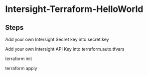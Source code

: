 # Intersight-Terraform-HelloWorld

## Steps
Add your own Intersight Secret key into secret.key

Add your own Intersight API Key into terraform.auto.tfvars

terraform init

terraform apply
